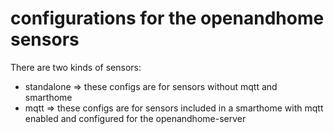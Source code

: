 # configurations for the openandhome sensors

There are two kinds of sensors:
- standalone => these configs are for sensors without mqtt and smarthome
- mqtt => these configs are for sensors included in a smarthome with mqtt enabled and configured for the openandhome-server
